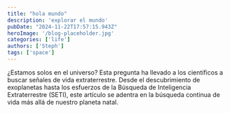 ```yaml
---
title: "hola mundo"
description: 'explorar el mundo'
pubDate: "2024-11-22T17:57:15.943Z"
heroImage: '/blog-placeholder.jpg'
categories: ['life']
authors: ['Steph']
tags: ['space']
---
```


¿Estamos solos en el universo? Esta pregunta ha llevado a los científicos a buscar señales de vida extraterrestre. Desde el descubrimiento de exoplanetas hasta los esfuerzos de la Búsqueda de Inteligencia Extraterrestre (SETI), este artículo se adentra en la búsqueda continua de vida más allá de nuestro planeta natal.
